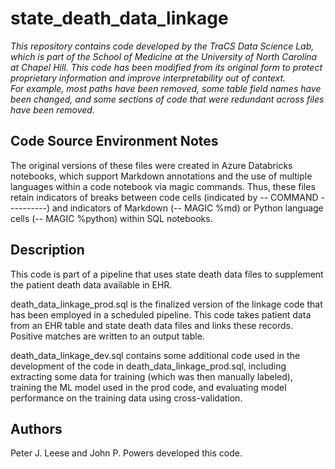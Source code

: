 # state_death_data_linkage

*This repository contains code developed by the TraCS Data Science Lab, which is part of the School of Medicine at the University of North Carolina at Chapel Hill. 
This code has been modified from its original form to protect proprietary information and improve interpretability out of context.  
For example, most paths have been removed, some table field names have been changed, and some sections of code that were redundant across files have been removed.*


## Code Source Environment Notes
The original versions of these files were created in Azure Databricks notebooks, which support Markdown annotations and the use of multiple languages within a code notebook via magic commands.
Thus, these files retain indicators of breaks between code cells (indicated by -- COMMAND ----------) and indicators of Markdown (-- MAGIC %md) or Python language cells (-- MAGIC %python) within SQL notebooks.


## Description
This code is part of a pipeline that uses state death data files to supplement the patient death data available in EHR.

death_data_linkage_prod.sql is the finalized version of the linkage code that has been employed in a scheduled pipeline. This code takes patient data from an EHR table and state death data files and links these records. Positive matches are written to an output table.

death_data_linkage_dev.sql contains some additional code used in the development of the code in death_data_linkage_prod.sql, including extracting some data for training (which was then manually labeled), training the ML model used in the prod code, and evaluating model performance on the training data using cross-validation.


## Authors
Peter J. Leese and John P. Powers developed this code.  
